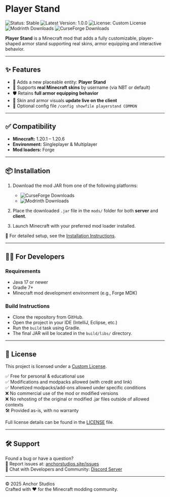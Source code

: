 # Player Stand

![Status: Stable](https://img.shields.io/badge/Status-Stable-green)  ![Latest Version: 1.0.0](https://img.shields.io/badge/Latest%20Version-1.0.0-blue)  ![License: Custom License](https://img.shields.io/badge/License-Custom-yellow) ![Modrinth Downloads](https://img.shields.io/modrinth/dt/playerstand?logo=modrinth&label=Modrinth&link=https%3A%2F%2Fmodrinth.com%2Fmod%2Fplayerstand) ![CurseForge Downloads](https://img.shields.io/curseforge/dt/1073829?style=flat&logo=curseforge&label=Curseforge&link=https%3A%2F%2Fwww.curseforge.com%2Fminecraft%2Fmc-mods%2Fplayerstand)

**Player Stand** is a Minecraft mod that adds a fully customizable, player-shaped armor stand supporting real skins, armor equipping and interactive behavior.

---

## ✨ Features

- 🧍 Adds a new placeable entity: **Player Stand**
- 🧥 Supports **real Minecraft skins** by username (via NBT or default)
- 🛡️ Retains **full armor equipping behavior**
- 🔄 Skin and armor visuals **update live on the client**
- 🔧 Optional config file ```/config showfile playerstand COMMON```

---

## ✅ Compatibility

- **Minecraft:** 1.20.1 – 1.20.6
- **Environment:** Singleplayer & Multiplayer
- **Mod loaders:** Forge

---

## 📦 Installation

1. Download the mod JAR from one of the following platforms:
   - ![CurseForge Downloads](https://img.shields.io/curseforge/dt/1073829?style=flat&logo=curseforge&label=Curseforge&link=https%3A%2F%2Fwww.curseforge.com%2Fminecraft%2Fmc-mods%2Fplayerstand)
   - ![Modrinth Downloads](https://img.shields.io/modrinth/dt/playerstand?logo=modrinth&label=Modrinth&link=https%3A%2F%2Fmodrinth.com%2Fmod%2Fplayerstand)

2. Place the downloaded `.jar` file in the `mods/` folder for both **server** and **client**.

3. Launch Minecraft with your preferred mod loader installed.

🔧 For detailed setup, see the [Installation Instructions](https://www.anchorstudios.site/wiki/playerstand/download).

---

## 👩‍💻 For Developers

### Requirements

- Java 17 or newer  
- Gradle 7+  
- Minecraft mod development environment (e.g., Forge MDK)

### Build Instructions

- Clone the repository from GitHub.
- Open the project in your IDE (IntelliJ, Eclipse, etc.)
- Run the `build` task using Gradle.
- The final JAR will be located in the `build/libs/` directory.

---

## 📜 License

This project is licensed under a [Custom License](LICENSE.txt).

✅ Free for personal & educational use  
✅ Modifications and modpacks allowed (with credit and link)  
✅ Monetized modpacks/add-ons allowed under specific conditions  
❌ No commercial use of the mod or modified versions  
❌ No rehosting of the original or modified .jar files outside of allowed contexts  
🛠️ Provided as-is, with no warranty  

Full license details can be found in the [LICENSE](LICENSE.txt) file.

---

## 🛠️ Support

Found a bug or have a question?  
📮 Report issues at: [anchorstudios.site/issues](https://www.anchorstudios.site/issues)  
💬 Chat with Developers and Community: [Discord Server](https://discord.gg/RNG8Q5dFE3)

---

© 2025 Anchor Studios  
Crafted with ♥ for the Minecraft modding community.
